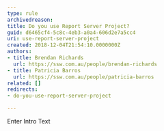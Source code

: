 ```yaml
---
type: rule
archivedreason: 
title: Do you use Report Server Project?
guid: d6465cf4-5c8c-4eb3-a0a4-606d2e7a5cc4
uri: use-report-server-project
created: 2018-12-04T21:54:10.0000000Z
authors:
- title: Brendan Richards
  url: https://ssw.com.au/people/brendan-richards
- title: Patricia Barros
  url: https://ssw.com.au/people/patricia-barros
related: []
redirects:
- do-you-use-report-server-project

---
```



Enter Intro Text
<br><excerpt class='endintro'></excerpt><br>



